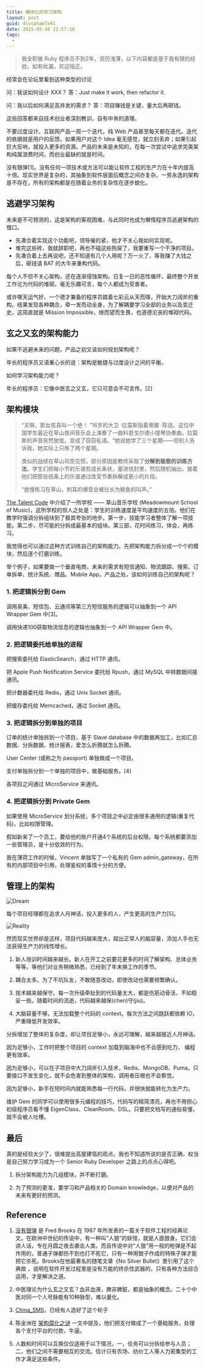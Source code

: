 ```yaml
---
title: 模块化的学习架构
layout: post
guid: 4lvcpham7x91
date: 2015-05-30 22:57:10
tags:
  -
---
```


> 我全职做 Ruby 程序员不到2年，资历浅薄，以下内容都是基于我有限的经验，如有纰漏，欢迎指正。

经常会在论坛里看到这种类型的讨论

问：我该如何设计 XXX？
答：Just make it work, then refactor it.

问：我以后如何满足高并发的需求？
答：项目赚钱是关键，量大后再砸钱。

这些回答都来自技术创业者深刻教训，自有中肯的道理。

不要过度设计。互联网产品一周一个迭代，纯 Web 产品甚至每天都在迭代。迭代的依据就是用户的反馈。如果用户对这个 Idea 毫无感觉，就立刻丢弃；如果引起巨大反响，就投入更多的资源。产品的未来是未知的，在每一次尝试中追求完美架构纯属浪费时间，而创业最缺的就是时间。

没有银弹[1]。没有任何一项技术或方法可以能让软件工程的生产力在十年内提高十倍。现实世界是复杂的，其抽象到软件层面后概念之间亦复杂。一劳永逸的架构是不存在，所有的架构都是在随着业务的复杂性在逐步蜕化。


## 逃避学习架构

未来是不可预测的，这是架构的客观困难，与此同时也成为懒惰程序员逃避架构的借口。

* 先凑合着实现这个功能吧，领导催的紧，他才不关心我如何实现呢。
* 堆完这些砖，我就辞职吧，再也不碰这些狗屎了，我要重写一个干净的项目。
* 先凑合着上去再说吧，还不知道有几个人用呢？万一火了，等我赚了大钱之后，砸钱请 BAT 的大牛来重构代码。

每个人不但不关心架构，还在逐渐侵蚀架构。日复一日的恶性循环，最终整个开发工作沦为代码的堆砌，毫无乐趣可言，每个人都成为受害者。

或许哪天运气好，一个德才兼备的程序员踏着七彩云从天而降，开始大刀阔斧的重构。结果发现各种耦合，牵一发而动全身，为了解耦要学习全部的业务以及变迁史。这简直就是 Mission Impossible，继而望而生畏，也道德沦丧的堆砌代码。

## 玄之又玄的架构能力

如果不逃避未来的问题，产品之初又该如何规划架构呢？

年长的程序员又语重心长的说：架构是敏捷与过度设计之间的平衡。

如何学习架构能力呢？

年长的程序员：它像中医玄之又玄，它只可意会不可言传。[2]

##  架构模块

> “天啊，那女孩真叫一个绝！ ”16岁的大卫 ·拉莫斯指着蒂娜 ·陈说。这位中国学生最近在草山夜间音乐会上演奏了一曲科恩戈尔德小提琴协奏曲。拉莫斯的声音突然放低，变成了窃窃私语。“她说她学了三个星期——但别人告诉我，她实际上只练了两个星期。
>
> 类似的战绩在草山司空见惯，部分原因是教师采取了**分解到极致的训练方法**。学生们把每小节的乐谱剪成长条状，塞进信封里，然后随机抽出。接着他们把那些纸条上的乐谱通过改变节奏拆解成更小的片段。
>
>“放慢练习在草山，刺耳的爆音会被拉长为鲸鱼的叫声。”

[The Talent Code](http://book.douban.com/subject/3647676/) 中介绍了一所学校 —— 草山音乐学校 (Meadowmount School of Music)，这所学校的惊人之处是：学生的训练速度是平均速度的五倍。他们在教学时强调分拆组块到了极其夸张的地步。第一步，技能学习者整体了解一项技能。第二步，尽可能的分拆成最基本的组块。第三部，花时间练习，体会，再练习。

我觉得也可以通过这种方式训练自己的架构能力。先把架构能力拆分成一个个的模块，然后逐个打磨训练。

举个例子，如果要做一个垂直电商，未来的需求有短信通知、物流跟踪、搜索、订单拆单、统计系统、赠品、Mobile App。产品之处，该如何训练自己的架构呢？

### 1. 把逻辑拆分到 Gem

调用易美、短信包、云通讯等第三方短信服务的逻辑可以抽象到一个 API Wrapper Gem 中[3]。

调用快递100获取物流信息的逻辑也抽象到一个 API Wrapper Gem 中。


### 2. 把逻辑委托给单独的进程

把搜索委托给 ElasticSearch，通过 HTTP 通讯。

把 Apple Push Notification Service 委托给 Rpush，通过 MySQL 中转数据间接通讯。

把计数器委托给 Redis，通过 Unix Socket 通讯。

把缓存委托给 Memcached，通过 Socket 通讯。


### 3. 把逻辑拆分到单独的项目

订单的统计单独拆到一个项目，基于 Slave  database 中的数据再加工，比如汇总数据、分拆数据、统计报表，爱怎么折腾就怎么折腾。

User Center (或称之为 passport) 单独做成一个项目。

支付单独拆分到一个单独的项目中，做基础服务。[4]

各项目之间通过 MicroService 来通讯。

### 4. 把逻辑拆分到 Private Gem

如果使用 MicroService 划分系统，多个项目之中必定由很多通用的逻辑(重复代码)，比如权限管理。

假如新来了一个员工，要给他的账户开通4个系统的后台权限。每个系统都要添加一些管理员，是十分低效的行为。

我在薄荷工作的时候，Vincent 单独写了一个私有的 Gem admin_gateway，在所有的内部项目中引用，处理鉴权的事情十分的方便。

## 管理上的架构

![Dream](http://mednoter.com/media/files/2015-05-30-ideal.jpg)

每个项目经理都在追求人月神话，投入更多的人，产生更高的生产力[5]。

![Reality](http://mednoter.com/media/files/2015-05-30-reality)


然而现实世界却是这样，项目代码越来庞大，超出正常人的脑容量，添加人手也无法获得生产力的线性增长。

1. 新人培训时间越来越长。新人在开工之前要花更多的时间了解架构、总体业务等等。等他们对业务稍微熟悉，已经到了年末换工作的季节。

2. 耦合太多。为了不坑队友，不敢随意改动，即使改动也需要频繁确认。

3. 技术越来越保守。每一次升级牵扯到的代码量太大，都是伤筋动骨活，不如稳妥一些。随着时间的流逝，代码越来越保(chen)守(jiu)。

4. 大脑容量不够，无法加载整个代码的 context。每次方法之间跳跃都依赖 IO，严重降低开发效率。

分拆增加了整体的复杂度，却让项目足够小，永远可理解，越来越接近人月神话。

因为足够小，工作时把整个项目的 context 加载到脑海中也不会感到吃力，
编程更有效率。

因为足够小，可以在子项目中大刀阔斧引入技术，Redis、MongoDB、Puma。只要接口不发生变化，就不会危害到整体的架构，调用者压根也不会察觉。

因为足够小，新手在短时间内就能熟悉每一行代码，并很快就能转化为生产力。

维护 Gem 的同学可以使用很多元编程的技巧，代码写的精简漂亮，再也不用担心初级程序员看不懂 EigenClass、CleanRoom、DSL。只要把文档写的通俗易懂，就不会被人吐槽。

## 最后

真的是经验太少了，很难提出高屋建瓴的观点。我也不知道所说的是否正确，权当是自己努力学习成为一个 Senior Ruby Developer 之路上的点点心得吧。

1. 拆分架构能力为几组模块，并不断打磨。

2. 为了预测的更准，要学习和产品相关的 Domain knowledge，以便对产品的未来有更好的预测。


## Reference

1. [没有银弹](http://en.wikipedia.org/wiki/No_Silver_Bullet) 是 Fred Brooks 在 1987 年所发表的一篇关于软件工程的经典论文。在欧洲中世纪的传说中，有一种叫“人狼”的妖怪，就是人面狼身。它们会讲人话，专在月圆之夜去袭击人类。而且传说中对“人狼”用一般的枪弹是不起作用的，普通子弹都伤不到也打不死它，只有一种用银子作成的特殊子弹才能把它杀死。Brooks在他最著名的随笔文章《No Silver Bullet》里引用了这个典故 ，说明在软件开发过程里是没有万能的终杀性武器的，只有各种方法综合运用，才是解决之道。

2. 中医理论为什么玄之又玄？血非血液，脾非脾脏，都是抽象的概念。二十个中医对同一个人号脉能有10种脉型，难以量化。

3. [China_SMS](https://github.com/saberma/china_sms)，已经有人造好了这个轮子

4. 陈金洲在 [架构腐化之谜](http://mp.weixin.qq.com/s?__biz=MjM5MjY3OTgwMA==&mid=204185796&idx=1&sn=bcde5da9f9c21e4069948cebbf9957f0&scene=1#rd) 一文中提及，他们把支付做成了一个基础服务，处理各个支付平台的付款，牛逼。

5. 人数和时间可以互换仅仅适用于以下情况，一，任务可以分拆给参与人员；二，他们之间不需要相互的交流。估计只有农场、纺纱工人等人力密集型的工作才满足这些条件。
